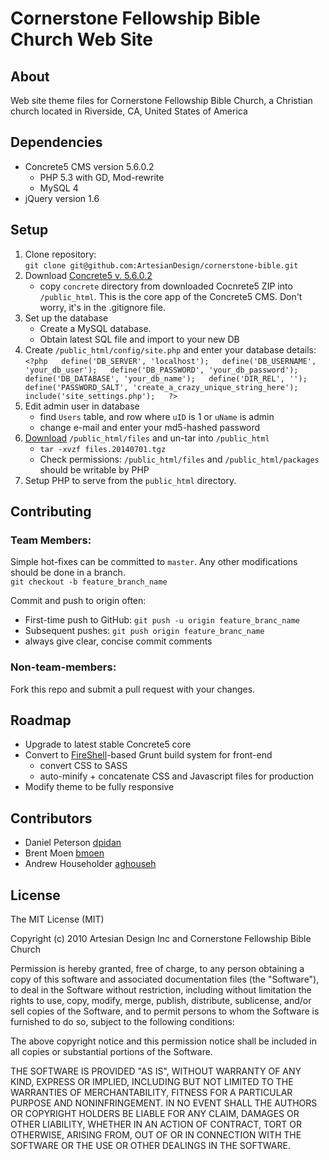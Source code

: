 # Cornerstone Fellowship Bible Church Web Site

## About
Web site theme files for Cornerstone Fellowship Bible Church, a Christian church located in Riverside, CA, United States of America

## Dependencies
- Concrete5 CMS version 5.6.0.2
	- PHP 5.3 with GD, Mod-rewrite
	- MySQL 4
- jQuery version 1.6

## Setup

1. Clone repository:  
	`` git clone git@github.com:ArtesianDesign/cornerstone-bible.git ``
2. Download [Concrete5 v. 5.6.0.2](http://www.concrete5.org/download_file/-/view/44326/8497/)
	- copy ``concrete`` directory from downloaded Cocnrete5 ZIP into ``/public_html``. This is the core app of the Concrete5 CMS. Don't worry, it's in the .gitignore file.
3. Set up the database
	- Create a MySQL database.
	- Obtain latest SQL file and import to your new DB
4. Create ``/public_html/config/site.php`` and enter your database details:   
	``<?php  
	define('DB_SERVER', 'localhost');  
	define('DB_USERNAME', 'your_db_user');  
	define('DB_PASSWORD', 'your_db_password');  
	define('DB_DATABASE', 'your_db_name');  
	define('DIR_REL', '');  
	define('PASSWORD_SALT', 'create_a_crazy_unique_string_here');  
	include('site_settings.php');  
	?>``
5. Edit admin user in database
	- find ``Users`` table, and row where ``uID`` is 1 or ``uName`` is admin
	- change e-mail and enter your md5-hashed password
6. [Download](http://www.cornerstonebible.org/files.20140701.tgz) ``/public_html/files`` and un-tar into ``/public_html``
	- ``tar -xvzf files.20140701.tgz``
	- Check permissions: ``/public_html/files`` and ``/public_html/packages`` should be writable by PHP
7. Setup PHP to serve from the ``public_html`` directory.

## Contributing

### Team Members:
Simple hot-fixes can be committed to ``master``. Any other modifications should be done in a branch.  
``git checkout -b feature_branch_name``  

Commit and push to origin often:  
- First-time push to GitHub: ``git push -u origin feature_branc_name``  
- Subsequent pushes: ``git push origin feature_branc_name``  
- always give clear, concise commit comments


### Non-team-members:  
Fork this repo and submit a pull request with your changes.

## Roadmap
- Upgrade to latest stable Concrete5 core
- Convert to [FireShell](http://getfireshell.com)-based Grunt build system for front-end
	- convert CSS to SASS
	- auto-minify + concatenate CSS and Javascript files for production
- Modify theme to be fully responsive

## Contributors
- Daniel Peterson [dpidan](https://github.com/dpidan)
- Brent Moen [bmoen](https://github.com/bmoen)
- Andrew Householder [aghouseh](https://github.com/aghouseh)

## License
The MIT License (MIT)

Copyright (c) 2010 Artesian Design Inc and Cornerstone Fellowship Bible Church

Permission is hereby granted, free of charge, to any person obtaining a copy
of this software and associated documentation files (the "Software"), to deal
in the Software without restriction, including without limitation the rights
to use, copy, modify, merge, publish, distribute, sublicense, and/or sell
copies of the Software, and to permit persons to whom the Software is
furnished to do so, subject to the following conditions:

The above copyright notice and this permission notice shall be included in
all copies or substantial portions of the Software.

THE SOFTWARE IS PROVIDED "AS IS", WITHOUT WARRANTY OF ANY KIND, EXPRESS OR
IMPLIED, INCLUDING BUT NOT LIMITED TO THE WARRANTIES OF MERCHANTABILITY,
FITNESS FOR A PARTICULAR PURPOSE AND NONINFRINGEMENT. IN NO EVENT SHALL THE
AUTHORS OR COPYRIGHT HOLDERS BE LIABLE FOR ANY CLAIM, DAMAGES OR OTHER
LIABILITY, WHETHER IN AN ACTION OF CONTRACT, TORT OR OTHERWISE, ARISING FROM,
OUT OF OR IN CONNECTION WITH THE SOFTWARE OR THE USE OR OTHER DEALINGS IN
THE SOFTWARE.